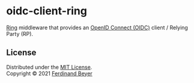 # oidc-client-ring

[Ring][ring] middleware that provides an [OpenID Connect (OIDC)][oidc]
client / Relying Party (RP).

## License

Distributed under the [MIT License].  
Copyright &copy; 2021 [Ferdinand Beyer]

[clojars]: https://clojars.org/com.fbeyer/oidc-client-ring

[oidc]: https://openid.net/connect/
[ring]: https://github.com/ring-clojure/ring

[Ferdinand Beyer]: https://fbeyer.com
[MIT License]: https://opensource.org/licenses/MIT
